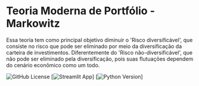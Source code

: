 # Teoria Moderna de Portfólio - Markowitz
Essa teoria tem como principal objetivo diminuir o 'Risco diversificável', que consiste 
no risco que pode ser eliminado por meio da diversificação da carteira de investimentos. Diferentemente 
do 'Risco não-diversificável', que não pode ser eliminado pela diversificação, pois suas flutuações dependem 
do cenário econômico como um todo.

![GitHub License](https://img.shields.io/github/license/jrodrigotico/python)
[![Streamlit App](https://static.streamlit.io/badges/streamlit_badge_black_white.svg)]
[![Python Version](https://img.shields.io/badge/python-3.11.6-blue.svg)]
